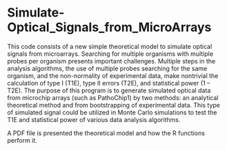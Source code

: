 # Simulate-Optical_Signals_from_MicroArrays
This code consists of a new simple theoretical model to simulate optical signals from microarrays. Searching for multiple organisms with multiple probes per organism presents important challenges. Multiple steps in the analysis algorithms, the use of multiple probes searching for the same organism, and the non-normality of experimental data, make nontrivial the calculation of type I (T1E), type II errors (T2E), and statistical power (1 – T2E). The purpose of this program is to generate simulated optical data from microchip arrays (such as PathoChip1) by two methods: an analytical theoretical method and from bootstrapping of experimental data. This type of simulated signal could be utilized in Monte Carlo simulations to test the T1E and statistical power of various data analysis algorithms. 

A PDF file is presented the theoretical model and how the R functions perform it.
